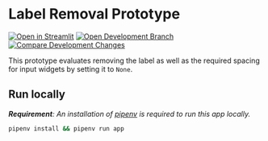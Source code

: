 # Label Removal Prototype

[![Open in Streamlit](https://static.streamlit.io/badges/streamlit_badge_black_white.svg)](https://share.streamlit.io/lukasmasuch/st-playground/main/prototypes/label-removal/app.py)
[![Open Development Branch](https://img.shields.io/badge/-feature%20branch-blue?style=flat&logo=git&logoColor=white)](https://github.com/LukasMasuch/streamlit/tree/feature/remove-label)
[![Compare Development Changes](https://img.shields.io/badge/-compare%20changes-blue?style=flat&logo=github&logoColor=white)](https://github.com/streamlit/streamlit/compare/1.10.0...LukasMasuch:feature/remove-label)

This prototype evaluates removing the label as well as the required spacing for input widgets by setting it to `None`.

## Run locally

_**Requirement**: An installation of [pipenv](https://github.com/pypa/pipenv) is required to run this app locally._

```bash
pipenv install && pipenv run app
```

